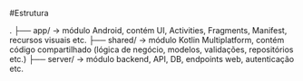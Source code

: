 #Estrutura

.
├── app/      → módulo Android, contém UI, Activities, Fragments, Manifest, recursos visuais etc.
├── shared/   → módulo Kotlin Multiplatform, contém código compartilhado (lógica de negócio, modelos, validações, repositórios etc.)
├── server/   → módulo backend, API, DB, endpoints web, autenticação etc.
